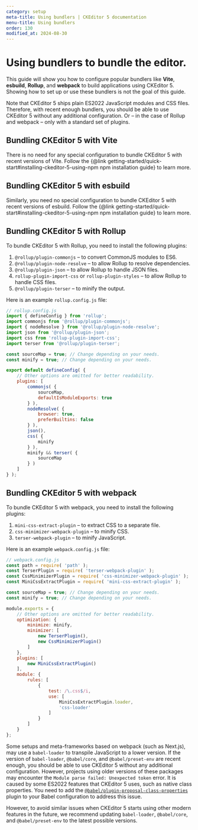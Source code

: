 ```yaml
---
category: setup
meta-title: Using bundlers | CKEditor 5 documentation
menu-title: Using bundlers
order: 130
modified_at: 2024-08-30
---
```


# Using bundlers to bundle the editor.

This guide will show you how to configure popular bundlers like **Vite**, **esbuild**, **Rollup**, and **webpack** to build applications using CKEditor&nbsp;5. Showing how to set up or use these bundlers is not the goal of this guide.

Note that CKEditor&nbsp;5 ships plain ES2022 JavaScript modules and CSS files. Therefore, with recent enough bundlers, you should be able to use CKEditor&nbsp;5 without any additional configuration. Or &ndash; in the case of Rollup and webpack &ndash; only with a standard set of plugins.

## Bundling CKEditor&nbsp;5 with Vite

There is no need for any special configuration to bundle CKEditor&nbsp;5 with recent versions of Vite. Follow the {@link getting-started/quick-start#installing-ckeditor-5-using-npm npm installation guide} to learn more.

## Bundling CKEditor&nbsp;5 with esbuild

Similarly, you need no special configuration to bundle CKEditor&nbsp;5 with recent versions of esbuild. Follow the {@link getting-started/quick-start#installing-ckeditor-5-using-npm npm installation guide} to learn more.

## Bundling CKEditor&nbsp;5 with Rollup

To bundle CKEditor&nbsp;5 with Rollup, you need to install the following plugins:

1. `@rollup/plugin-commonjs` &ndash; to convert CommonJS modules to ES6.
2. `@rollup/plugin-node-resolve` &ndash; to allow Rollup to resolve dependencies.
3. `@rollup/plugin-json` &ndash; to allow Rollup to handle JSON files.
4. `rollup-plugin-import-css` or `rollup-plugin-styles` &ndash; to allow Rollup to handle CSS files.
5. `@rollup/plugin-terser` &ndash; to minify the output.

Here is an example `rollup.config.js` file:

```js
// rollup.config.js
import { defineConfig } from 'rollup';
import commonjs from '@rollup/plugin-commonjs';
import { nodeResolve } from '@rollup/plugin-node-resolve';
import json from '@rollup/plugin-json';
import css from 'rollup-plugin-import-css';
import terser from '@rollup/plugin-terser';

const sourceMap = true; // Change depending on your needs.
const minify = true; // Change depending on your needs.

export default defineConfig( {
	// Other options are omitted for better readability.
	plugins: [
		commonjs( {
			sourceMap,
			defaultIsModuleExports: true
		} ),
		nodeResolve( {
			browser: true,
			preferBuiltins: false
		} ),
		json(),
		css( {
			minify
		} ),
		minify && terser( {
			sourceMap
		} )
	]
} );
```

## Bundling CKEditor&nbsp;5 with webpack

To bundle CKEditor&nbsp;5 with webpack, you need to install the following plugins:

1. `mini-css-extract-plugin` &ndash; to extract CSS to a separate file.
2. `css-minimizer-webpack-plugin` &ndash; to minify CSS.
3. `terser-webpack-plugin` &ndash; to minify JavaScript.

Here is an example `webpack.config.js` file:

```js
// webpack.config.js
const path = require( 'path' );
const TerserPlugin = require( 'terser-webpack-plugin' );
const CssMinimizerPlugin = require( 'css-minimizer-webpack-plugin' );
const MiniCssExtractPlugin = require( 'mini-css-extract-plugin' );

const sourceMap = true; // Change depending on your needs.
const minify = true; // Change depending on your needs.

module.exports = {
	// Other options are omitted for better readability.
	optimization: {
		minimize: minify,
		minimizer: [
			new TerserPlugin(),
			new CssMinimizerPlugin()
		]
	},
	plugins: [
		new MiniCssExtractPlugin()
	],
	module: {
		rules: [
			{
				test: /\.css$/i,
				use: [
					MiniCssExtractPlugin.loader,
					'css-loader'
				]
			}
		]
	}
};
```

Some setups and meta-frameworks based on webpack (such as Next.js), may use a `babel-loader` to transpile JavaScript to a lower version. If the version of `babel-loader`, `@babel/core`, and `@babel/preset-env` are recent enough, you should be able to use CKEditor&nbsp;5 without any additional configuration. However, projects using older versions of these packages may encounter the `Module parse failed: Unexpected token` error. It is caused by some ES2022 features that CKEditor&nbsp;5 uses, such as native class properties. You need to add the [`@babel/plugin-proposal-class-properties`](https://babeljs.io/docs/babel-plugin-transform-class-properties) plugin to your Babel configuration to address this issue.

However, to avoid similar issues when CKEditor&nbsp;5 starts using other modern features in the future, we recommend updating `babel-loader`, `@babel/core`, and `@babel/preset-env` to the latest possible versions.
